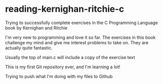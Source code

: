 # reading-kernighan-ritchie-c
Trying to successfully complete exercises in the C Programming Language book by Kernighan and Ritchie

I'm very new to programming and love it so far. The exercises in this book challenge my mind and give me interest problems to take on. They are actually quite fantastic. 

Usually the top of main.c will include a copy of the exercise text

This is my first Git repository ever, and I'm learning a lot!

Trying to push what I'm doing with my files to Github
